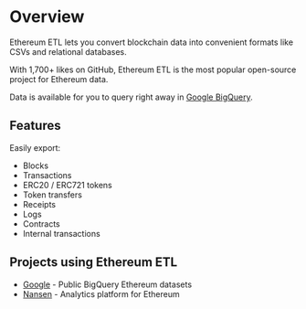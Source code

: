 # Overview

Ethereum ETL lets you convert blockchain data into convenient formats like CSVs and relational databases.

With 1,700+ likes on GitHub, Ethereum ETL is the most popular open-source project for Ethereum data.

Data is available for you to query right away in [Google BigQuery](https://goo.gl/oY5BCQ).

## Features

Easily export:

* Blocks
* Transactions
* ERC20 / ERC721 tokens
* Token transfers
* Receipts
* Logs
* Contracts
* Internal transactions

## Projects using Ethereum ETL
* [Google](https://goo.gl/oY5BCQ) - Public BigQuery Ethereum datasets
* [Nansen](https://nansen.ai/query?ref=glideetl) - Analytics platform for Ethereum
